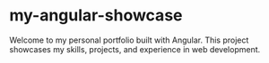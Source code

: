 # my-angular-showcase
Welcome to my personal portfolio built with Angular. This project showcases my skills, projects, and experience in web development.